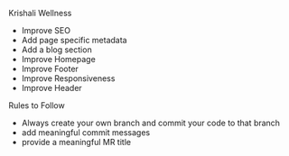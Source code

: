 Krishali Wellness
- Improve SEO
- Add page specific metadata
- Add a blog section
- Improve Homepage
- Improve Footer
- Improve Responsiveness
- Improve Header


Rules to Follow
- Always create your own branch and commit your code to that branch
- add meaningful commit messages
- provide a meaningful MR title 
